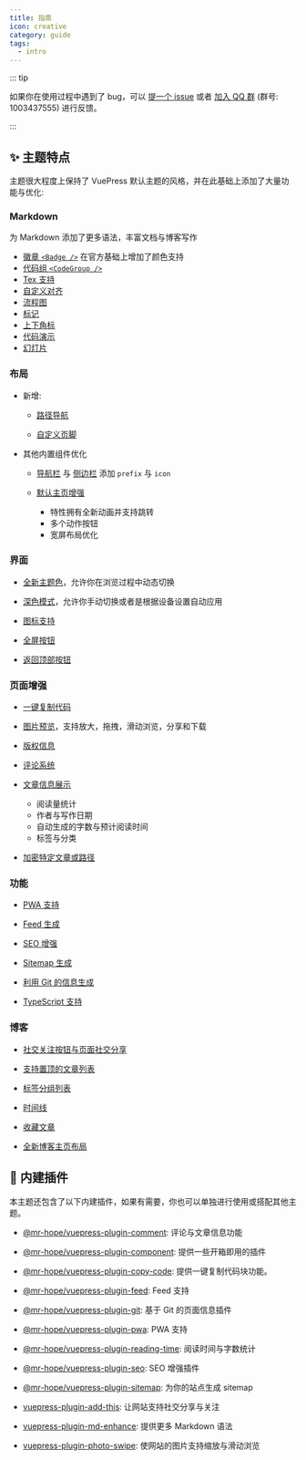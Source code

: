 ```yaml
---
title: 指南
icon: creative
category: guide
tags:
  - intro
---
```


::: tip

如果你在使用过程中遇到了 bug，可以 [提一个 issue](https://github.com/vuepress-theme-hope/vuepress-theme-hope/issues) 或者 [加入 QQ 群](https://jq.qq.com/?_wv=1027&k=rATJyxGK) (群号: 1003437555) 进行反馈。

:::

## ✨ 主题特点

主题很大程度上保持了 VuePress 默认主题的风格，并在此基础上添加了大量功能与优化:

<!-- more -->

### Markdown

为 Markdown 添加了更多语法，丰富文档与博客写作

- [徽章 `<Badge />`](markdown/components.md#badge) 在官方基础上增加了颜色支持
- [代码组 `<CodeGroup />`](markdown/components.md#codegroup-codegroupitem)
- [Tex 支持](markdown/tex.md)
- [自定义对齐](markdown/align.md)
- [流程图](markdown/flowchart.md)
- [标记](markdown/mark.md)
- [上下角标](markdown/sup-sub.md)
- [代码演示](markdown/demo.md)
- [幻灯片](markdown/presentation.md)

### 布局

- 新增:

  - [路径导航](layout/page.md#路径导航)

  - [自定义页脚](layout/page.md#页脚支持)

- 其他内置组件优化

  - [导航栏](layout/navbar.md) 与 [侧边栏](layout/sidebar.md) 添加 `prefix` 与 `icon`

  - [默认主页增强](layout/home.md)

    - 特性拥有全新动画并支持跳转
    - 多个动作按钮
    - 宽屏布局优化

### 界面

- [全新主题色](interface/theme-color.md)，允许你在浏览过程中动态切换

- [深色模式](interface/darkmode.md)，允许你手动切换或者是根据设备设置自动应用

- [图标支持](interface/icon.md)

- [全屏按钮](interface/others.md#全屏按钮)

- [返回顶部按钮](interface/others.md#返回顶部按钮)

### 页面增强

- [一键复制代码](feature/copy-code.md)

- [图片预览](feature/photo-swipe.md)，支持放大，拖拽，滑动浏览，分享和下载

- [版权信息](feature/copyright.md)

- [评论系统](feature/comment.md)

- [文章信息展示](feature/page-info.md)

  - 阅读量统计
  - 作者与写作日期
  - 自动生成的字数与预计阅读时间
  - 标签与分类

- [加密特定文章或路径](feature/encrypt.md)

### 功能

- [PWA 支持](feature/pwa.md)

- [Feed 生成](feature/feed.md)

- [SEO 增强](feature/seo.md)

- [Sitemap 生成](feature/sitemap.md)

- [利用 Git 的信息生成](feature/git.md)

- [TypeScript 支持](feature/typescript.md)

### 博客

- [社交关注按钮与页面社交分享](https://vuepress-theme-hope.github.io/add-this/zh/)

- [支持置顶的文章列表](blog/intro.md)

- [标签分组列表](blog/category-and-tags.md)

- [时间线](blog/timeline.md)

- [收藏文章](blog/article.md)

- [全新博客主页布局](blog/home.md)

## 🧩 内建插件

本主题还包含了以下内建插件，如果有需要，你也可以单独进行使用或搭配其他主题。

- [@mr-hope/vuepress-plugin-comment][comment]: 评论与文章信息功能

- [@mr-hope/vuepress-plugin-component][component]: 提供一些开箱即用的插件

- [@mr-hope/vuepress-plugin-copy-code][copy-code]: 提供一键复制代码块功能。

- [@mr-hope/vuepress-plugin-feed][feed]: Feed 支持

- [@mr-hope/vuepress-plugin-git][git]: 基于 Git 的页面信息插件

- [@mr-hope/vuepress-plugin-pwa][pwa]: PWA 支持

- [@mr-hope/vuepress-plugin-reading-time][reading-time]: 阅读时间与字数统计

- [@mr-hope/vuepress-plugin-seo][seo]: SEO 增强插件

- [@mr-hope/vuepress-plugin-sitemap][sitemap]: 为你的站点生成 sitemap

- [vuepress-plugin-add-this][add-this]: 让网站支持社交分享与关注

- [vuepress-plugin-md-enhance][md-enhance]: 提供更多 Markdown 语法

- [vuepress-plugin-photo-swipe][photo-swipe]: 使网站的图片支持缩放与滑动浏览

[add-this]: https://vuepress-theme-hope.github.io/add-this/zh/
[comment]: https://vuepress-theme-hope.github.io/comment/zh/
[component]: https://github.com/vuepress-theme-hope/vuepress-theme-hope/blob/v1/packages/components/readme.md#使用
[copy-code]: https://vuepress-theme-hope.github.io/copy-code/zh/
[feed]: https://vuepress-theme-hope.github.io/feed/zh/
[git]: https://vuepress-theme-hope.github.io/git/zh/
[md-enhance]: https://vuepress-theme-hope.github.io/md-enhance/zh/
[photo-swipe]: https://vuepress-theme-hope.github.io/photo-swipe/zh/
[pwa]: https://vuepress-theme-hope.github.io/pwa/zh/
[reading-time]: https://vuepress-theme-hope.github.io/reading-time/zh/
[seo]: https://vuepress-theme-hope.github.io/seo/zh/
[sitemap]: https://vuepress-theme-hope.github.io/sitemap/zh/
